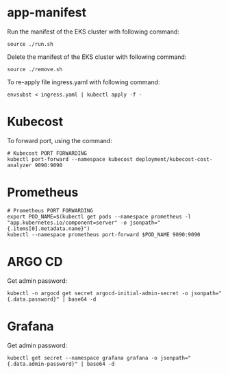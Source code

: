 # app-manifest
Run the manifest of the EKS cluster with following command:
```shell
source ./run.sh
```

Delete the manifest of the EKS cluster with following command:
```shell
source ./remove.sh
```

To re-apply file ingress.yaml with following command:
```shell
envsubst < ingress.yaml | kubectl apply -f -
```

# Kubecost
To forward port, using the command:
```shell
# Kubecost PORT FORWARDING
kubectl port-forward --namespace kubecost deployment/kubecost-cost-analyzer 9090:9090
```

# Prometheus
```shell
# Prometheus PORT FORWARDING
export POD_NAME=$(kubectl get pods --namespace prometheus -l "app.kubernetes.io/component=server" -o jsonpath="{.items[0].metadata.name}")
kubectl --namespace prometheus port-forward $POD_NAME 9090:9090
```

# ARGO CD
Get admin password:

```shell
kubectl -n argocd get secret argocd-initial-admin-secret -o jsonpath="{.data.password}" | base64 -d
```

# Grafana
Get admin password:
```shell
kubectl get secret --namespace grafana grafana -o jsonpath="{.data.admin-password}" | base64 -d
```
